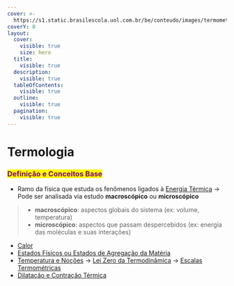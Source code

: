 ```yaml
---
cover: >-
  https://s1.static.brasilescola.uol.com.br/be/conteudo/images/termometro-5c3e0e41d5615.jpg
coverY: 0
layout:
  cover:
    visible: true
    size: hero
  title:
    visible: true
  description:
    visible: true
  tableOfContents:
    visible: true
  outline:
    visible: true
  pagination:
    visible: true
---
```


# Termologia

### <mark style="color:purple;">Definição e Conceitos Base</mark>

* Ramo da física que estuda os fenômenos ligados à [Energia Térmica](energia-termica.md) → Pode ser analisada via estudo **macroscópico** ou **microscópico**

> * **macroscópico**: aspectos globais do sistema (ex: volume, temperatura)&#x20;
> * **microscópico**: aspectos que passam despercebidos (ex: energia das moléculas e suas interações)

* [Calor](calor.md)
* [Estados Físicos ou Estados de Agregação da Matéria](estados-fisicos-ou-estados-de-agregacao-da-materia.md)
* [Temperatura e Noções](temperatura-e-nocoes.md) → [Lei Zero da Termodinâmica](termodinamica.md#lei-zero-da-termodinamica) → [Escalas Termométricas](escalas-termometricas.md)
* [Dilatação e Contração Térmica](dilatacao-e-contracao-termica.md)
